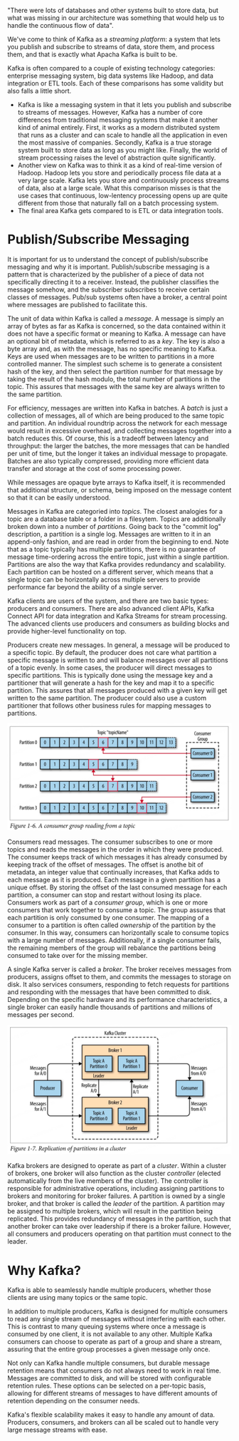 "There were lots of databases and other systems built to store data, but what was missing in our architecture was something that would help us to handle the continuous flow of data".

We've come to think of Kafka as a *streaming platform*: a system that lets you publish and subscribe to streams of data, store them, and process them, and that is exactly what Apacha Kafka is built to be.

Kafka is often compared to a couple of existing technology categories: enterprise messaging system, big data systems like Hadoop, and data integration or ETL tools. Each of these comparisons has some validity but also falls a little short.
- Kafka is like a messaging system in that it lets you publish and subscribe to streams of messages. However, Kafka has a number of core differences from traditional messaging systems that make it another kind of animal entirely. First, it works as a modern distributed system that runs as a cluster and can scale to handle all the application in even the most massive of companies. Secondly, Kafka is a true storage system built to store data as long as you might like. Finally, the world of stream processing raises the level of abstraction quite significantly.
- Another view on Kafka was to think it as a kind of real-time version of Hadoop. Hadoop lets you store and periodically process file data at a very large scale. Kafka lets you store and continuously process streams of data, also at a large scale. What this comparison misses is that the use cases that continuous, low-lentency processing opens up are quite different from those that naturally fall on a batch processing system.
- The final area Kafka gets compared to is ETL or data integration tools.

# Publish/Subscribe Messaging
It is important for us to understand the concept of publish/subscribe messaging and why it is important. Publish/subscribe messaging is a pattern that is characterized by the publisher of a piece of data not specifically directing it to a receiver. Instead, the publisher classifies the message somehow, and the subscriber subscribes to receive certain classes of messages. Pub/sub systems often have a broker, a central point where messages are published to facilitate this.

The unit of data within Kafka is called a *message*. A message is simply an array of bytes as far as Kafka is concerned, so the data contained within it does not have a specific format or meaning to Kafka. A message can have an optional bit of metadata, which is referred to as a *key*. The key is also a byte array and, as with the message, has no specific meaning to Kafka. Keys are used when messages are to be written to partitions in a more controlled manner. The simplest such scheme is to generate a consistent hash of the key, and then select the partition number for that message by taking the result of the hash modulo, the total number of partitions in the topic. This assures that messages with the same key are always written to the same partition.

For efficiency, messages are written into Kafka in batches. A *batch* is just a collection of messages, all of which are being produced to the same topic and partition. An individual roundtrip across the network for each message would result in excessive overhead, and collecting messages together into a batch reduces this. Of course, this is a tradeoff between latency and throughput: the larger the batches, the more messages that can be handled per unit of time, but the longer it takes an individual message to propagate. Batches are also typically compressed, providing more efficient data transfer and storage at the cost of some processing power.

While messages are opaque byte arrays to Kafka itself, it is recommended that additional structure, or schema, being imposed on the message content so that it can be easily understood.

Messages in Kafka are categoried into *topics*. The closest analogies for a topic are a database table or a folder in a filesytem. Topics are additionally broken down into a number of *partitions*. Going back to the "commit log" description, a partition is a single log. Messages are written to it in an append-only fashion, and are read in order from the beginning to end. Note that as a topic typically has multiple partitions, there is no guarantee of message time-ordering across the entire topic, just within a single partition. Partitions are also the way that Kafka provides redundancy and scalability. Each partition can be hosted on a different server, which means that a single topic can be horizontally across multiple servers to provide performance far beyond the ability of a single server.

Kafka clients are users of the system, and there are two basic types: producers and consumers. There are also advanced client APIs, Kafka Connect API for data integration and Kafka Streams for stream processing. The advanced clients use producers and consumers as building blocks and provide higher-level functionality on top.

Producers create new messages. In general, a message will be produced to a specific topic. By default, the producer does not care what partition a specific message is written to and will balance messages over all partitions of a topic evenly. In some cases, the producer will direct messages to specific partitions. This is typically done using the message key and a partitioner that will generate a hash for the key and map it to a specific partition. This assures that all messages produced with a given key will get written to the same partition. The producer could also use a custom partitioner that follows other business rules for mapping messages to partitions.

![Consumer Group](../images/kafka/kafka-the-definitive-guide-consumer-group.jpeg)

Consumers read messages. The consumer subscribes to one or more topics and reads the messages in the order in which they were produced. The consumer keeps track of which messages it has already consumed by keeping track of the offset of messages. The offset is anothe bit of metadata, an integer value that continually increases, that Kafka adds to each message as it is produced. Each message in a given partition has a unique offset. By storing the offset of the last consumed message for each partition, a consumer can stop and restart without losing its place. Consumers work as part of a *consumer group*, which is one or more consumers that work together to consume a topic. The group assures that each partition is only consumed by one consumer. The mapping of a consumer to a partition is often called *ownership* of the partition by the consumer. In this way, consumers can horizontally scale to consume topics with a large number of messages. Additionally, if a single consumer fails, the remaining members of the group will rebalance the partitions being consumed to take over for the missing member.

A single Kafka server is called a *broker*. The broker receives messages from producers, assigns offset to them, and commits the messages to storage on disk. It also services consumers, responding to fetch requests for partitions and responding with the messages that have been committed to disk. Depending on the specific hardware and its performance characteristics, a single broker can easily handle thousands of partitions and millions of messages per second.

![Broker Cluster](../images/kafka/kafka-the-definitive-guide-broker-cluster.jpeg)

Kafka brokers are designed to operate as part of a *cluster*. Within a cluster of brokers, one broker will also function as the cluster *controller* (elected automatically from the live members of the cluster). The controller is responsible for administrative operations, including assigning partitions to brokers and monitoring for broker failures. A partition is owned by a single broker, and that broker is called the *leader* of the partition. A partition may be assigned to multiple brokers, which will result in the partition being replicated. This provides redundancy of messages in the partition, such that another broker can take over leadership if there is a broker failure. However, all consumers and producers operating on that partition must connect to the leader.

# Why Kafka?
Kafka is able to seamlessly handle multiple producers, whether those clients are using many topics or the same topic. 

In addition to multiple producers, Kafka is designed for multiple consumers to read any single stream of messages without interfering with each other. This is contrast to many queuing systems where once a message is consumed by one client, it is not available to any other. Multiple Kafka consumers can choose to operate as part of a group and share a stream, assuring that the entire group processes a given message only once.

Not only can Kafka handle multiple consumers, but durable message retention means that consumers do not always need to work in real time. Messages are committed to disk, and will be stored with configurable retention rules. These options can be selected on a per-topic basis, allowing for different streams of messages to have different amounts of retention depending on the consumer needs.

Kafka's flexible scalability makes it easy to handle any amount of data. Producers, consumers, and brokers can all be scaled out to handle very large message streams with ease.